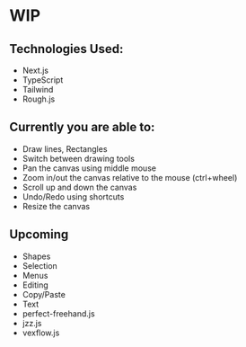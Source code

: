 # WIP

## Technologies Used:

- Next.js
- TypeScript
- Tailwind
- Rough.js

## Currently you are able to:

- Draw lines, Rectangles
- Switch between drawing tools
- Pan the canvas using middle mouse
- Zoom in/out the canvas relative to the mouse (ctrl+wheel)
- Scroll up and down the canvas
- Undo/Redo using shortcuts
- Resize the canvas

## Upcoming

- Shapes
- Selection
- Menus
- Editing
- Copy/Paste
- Text
- perfect-freehand.js
- jzz.js
- vexflow.js
